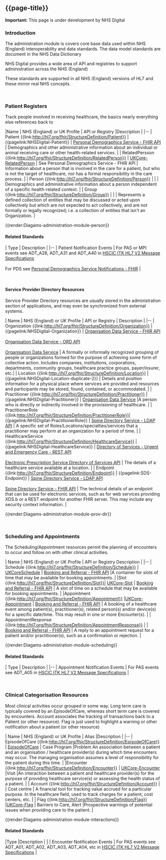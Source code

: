 ## {{page-title}}

  <div markdown="span" class="alert alert-warning" role="alert"><i class="fa fa-warning"></i><b> Important:</b> This page is under development by NHS Digital</div>

### Introduction

The administration module is covers core base data used within NHS (England) interoperability and data standards. The data model standards are document in the NHS Data Dictionary

NHS Digital provides a wide area of API and registries to support administration across the NHS (England)

These standards are supported in all NHS (England) versions of HL7 and these mirror real NHS concepts.  

<br/>

### Patient Registers

Track people involved in receiving healthcare, the basics nearly everything else references back to


|Name | NHS (England) or UK Profile |	API or Registry	 |Description |
|--
| Patient {{link:http://hl7.org/fhir/StructureDefinition/Patient}} | {{pagelink:NHSDigital-Patient}} | [Personal Demographics Service - FHIR API](https://digital.nhs.uk/developer/api-catalogue/personal-demographics-service-fhir) | Demographics and other administrative information about an individual or animal receiving care or other health-related services. | 
| RelatedPersson {{link:http://hl7.org/fhir/StructureDefinition/RelatedPerson}}	| [UKCore-RelatedPerson](link:https://fhir.hl7.org.uk/StructureDefinition/UKCore-RelatedPerson) | See Personal Demographics Service - FHIR API | Information about a person that is involved in the care for a patient, but who is not the target of healthcare, nor has a formal responsibility in the care process. |
| Person {{link:http://hl7.org/fhir/StructureDefinition/Person}} | | | Demographics and administrative information about a person independent of a specific health-related context. |
| Group {{link:http://hl7.org/fhir/StructureDefinition/Group}}	| | | 	Represents a defined collection of entities that may be discussed or acted upon collectively but which are not expected to act collectively, and are not formally or legally recognized; i.e. a collection of entities that isn't an Organization. |


{{render:Diagams-administration-module-person}}

#### Related Standards 


| Type | Description |
|--
|  Patient Notification Events | For PAS or MPI events see ADT_A28, ADT_A31 and ADT_A40 in [HSCIC ITK HL7 V2 Message Specifications](https://github.com/NHSDigital/NHSDigital-FHIR-ImplementationGuide/blob/master/documents/HSCIC%20ITK%20HL7%20V2%20Message%20Specifications.pdf) <br/> <br/> For PDS see [Personal Demographics Service Notifications - FHIR](https://digital.nhs.uk/developer/api-catalogue/personal-demographics-service-notifications-fhir) |

<br/>

#### Service Provider Directory Resources

Service Provider Directory resources are usually stored in the administration section of applications, and may even be synchronized from external systems.

| Name | NHS (England) or UK Profile | API or Registry	| Description |
|--
| Organization {{link:http://hl7.org/fhir/StructureDefinition/Organization}} | {{pagelink:NHSDigital-Organization}}  | [Organisation Data Service - FHIR API](https://digital.nhs.uk/developer/api-catalogue/organisation-data-service-fhir) <br/> <br/> [Organisation Data Service - ORD API](https://digital.nhs.uk/developer/api-catalogue/organisation-data-service-ord) <br/> <br/> [Organisation Data Service](https://digital.nhs.uk/services/organisation-data-service#access-our-data) | A formally or informally recognized grouping of people or organizations formed for the purpose of achieving some form of collective action. Includes companies, institutions, corporations, departments, community groups, healthcare practice groups, payer/insurer, etc.|
| Location {{link:http://hl7.org/fhir/StructureDefinition/Location}} | {{pagelink:NHSDigital-Location-duplicate-2}}  | 	Details and position information for a physical place where services are provided and resources and participants may be stored, found, contained, or accommodated. |
| Practitioner {{link:http://hl7.org/fhir/StructureDefinition/Practitioner}} | {{pagelink:NHSDigital-Practitioner}}  | [Organisation Data Service](https://digital.nhs.uk/services/organisation-data-service#access-our-data)  |A person who is directly or indirectly involved in the provisioning of healthcare. |
| PractitionerRole {{link:http://hl7.org/fhir/StructureDefinition/PractitionerRole}}| {{pagelink:NHSDigital-PractitionerRole}}  | [Spine Directory Service - LDAP API](https://digital.nhs.uk/developer/api-catalogue/spine-directory-service-ldap) | A specific set of Roles/Locations/specialties/services that a practitioner may perform at an organization for a period of time. |
| HealthcareService {{link:http://hl7.org/fhir/StructureDefinition/HealthcareService}}	| {{pagelink:NHSDigital-HealthcareService}}  | [Directory of Services - Urgent and Emergency Care - REST API](https://digital.nhs.uk/developer/api-catalogue/directory-of-services-urgent-and-emergency-care-rest) <br/> <br/> [Electronic Prescription Service Directory of Services API](https://digital.nhs.uk/developer/api-catalogue/electronic-prescription-service-directory-of-services) |	The details of a healthcare service available at a location. |
| Endpoint {{link:http://hl7.org/fhir/StructureDefinition/Endpoint}} | {{pagelink:SDS-Endpoint}}  | [Spine Directory Service - LDAP API](https://digital.nhs.uk/developer/api-catalogue/spine-directory-service-ldap) <br/> <br/> [Spine Directory Service - FHIR API](https://digital.nhs.uk/developer/api-catalogue/spine-directory-service-fhir) | The technical details of an endpoint that can be used for electronic services, such as for web services providing XDS.b or a REST endpoint for another FHIR server. This may include any security context information. |

{{render:Diagams-administration-module-prov-dir}}

<br/>

### Scheduling and Appointments 

The Scheduling/Appointment resources permit the planning of encounters to occur and follow on with other clinical activities.

| Name	| NHS (England) or UK Profile | API or Registry	Description |
|--
| Schedule {{link:http://hl7.org/fhir/StructureDefinition/Schedule}}	| [UKCoreSchedule](link:https://fhir.hl7.org.uk/StructureDefinition/UKCore-Schedule) | [Booking and Referral - FHIR API](https://digital.nhs.uk/developer/api-catalogue/booking-and-referral-fhir) |A container for slots of time that may be available for booking appointments. |
|Slot {{link:http://hl7.org/fhir/StructureDefinition/Slot}}| [UKCore-Slot](link:https://fhir.hl7.org.uk/StructureDefinition/UKCore-Slot) | [Booking and Referral - FHIR API](https://digital.nhs.uk/developer/api-catalogue/booking-and-referral-fhir) |	A slot of time on a schedule that may be available for booking appointments. |
|Appointment {{link:http://hl7.org/fhir/StructureDefinition/Appointment}} |[UKCore-Appointment](link:https://fhir.hl7.org.uk/StructureDefinition/UKCore-Appointment) | [Booking and Referral - FHIR API](https://digital.nhs.uk/developer/api-catalogue/booking-and-referral-fhir) |	A booking of a healthcare event among patient(s), practitioner(s), related person(s) and/or device(s) for a specific date/time. This may result in one or more Encounter(s). |
| AppointmentResponse {{link:http://hl7.org/fhir/StructureDefinition/AppointmentResponse}} | | [Booking and Referral - FHIR API](https://digital.nhs.uk/developer/api-catalogue/booking-and-referral-fhir) |	A reply to an appointment request for a patient and/or practitioner(s), such as a confirmation or rejection. |

{{render:Diagams-administration-module-scheduling}}

#### Related Standards

| Type | Description |
|--
| Appointment Notification Events | For PAS events see ADT_A05 in [HSCIC ITK HL7 V2 Message Specifications](https://github.com/NHSDigital/NHSDigital-FHIR-ImplementationGuide/blob/master/documents/HSCIC%20ITK%20HL7%20V2%20Message%20Specifications.pdf) |

<br/>

### Clinical Categorisation Resources 

Most clinical activities occur grouped in some way. Long term care is typically covered by an EpisodeOfCare, whereas short term care is covered by encounters. Account associates the tracking of transactions back to a Patient (or other resource). Flag is just used to highlight a warning or other notification about a patient (or other resource)

| Name | NHS (England) or UK Profile | Alias |Description |
|--
| EpisodeOfCare {{link:http://hl7.org/fhir/StructureDefinition/EpisodeOfCare}} | [EpisodeOfCare](https://fhir.hl7.org.uk/StructureDefinition/UKCore-EpisodeOfCare) | Case Program |Problem	An association between a patient and an organisation / healthcare provider(s) during which time encounters may occur. The managing organisation assumes a level of responsibility for the patient during this time. |
|Encounter {{link:http://hl7.org/fhir/StructureDefinition/Encounter}} | [UKCore-Encounter](link:https://fhir.hl7.org.uk/StructureDefinition/UKCore-Encounter) |Visit |An interaction between a patient and healthcare provider(s) for the purpose of providing healthcare service(s) or assessing the health status of a patient. |
| Account {{link:http://hl7.org/fhir/StructureDefinition/Account}} | | Cost centre | A financial tool for tracking value accrued for a particular purpose. In the healthcare field, used to track charges for a patient, cost centers, etc. |
| Flag {{link:http://hl7.org/fhir/StructureDefinition/Flag}} |[UKCore-Flag](link:https://fhir.hl7.org.uk/StructureDefinition/UKCore-Flag) | Barriers to Care, Alert |Prospective warnings of potential issues when providing care to the patient. |

{{render:Diagams-administration-module-interactions}}

#### Related Standards

|Type |Description |
| 
| Encounter Notification Events	| For PAS events see ADT_A01, ADT_A02, ADT_A03, ADT_A04, etc in [HSCIC ITK HL7 V2 Message Specifications](https://github.com/NHSDigital/NHSDigital-FHIR-ImplementationGuide/blob/master/documents/HSCIC%20ITK%20HL7%20V2%20Message%20Specifications.pdf) |